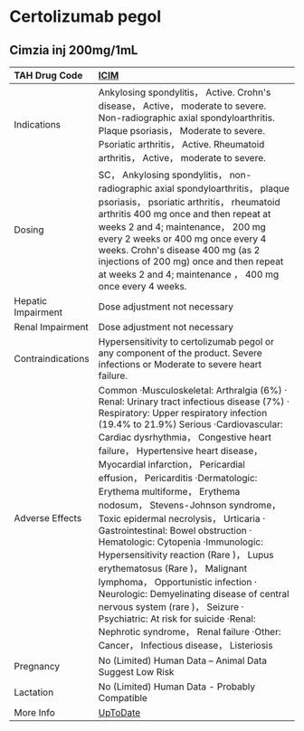 # Certolizumab pegol

## Cimzia inj 200mg/1mL

| TAH Drug Code      | [ICIM](https://www.tahsda.org.tw/drugs/hissearch.php?drug_code=ICIM)                                                                                                                                                                                                                                                                                                                                                                                                                                                                                                                                                                                                                                                                                                                                                                                   |
|:-------------------|:-------------------------------------------------------------------------------------------------------------------------------------------------------------------------------------------------------------------------------------------------------------------------------------------------------------------------------------------------------------------------------------------------------------------------------------------------------------------------------------------------------------------------------------------------------------------------------------------------------------------------------------------------------------------------------------------------------------------------------------------------------------------------------------------------------------------------------------------------------|
| Indications        | Ankylosing spondylitis， Active. Crohn's disease， Active， moderate to severe. Non-radiographic axial spondyloarthritis. Plaque psoriasis， Moderate to severe. Psoriatic arthritis， Active. Rheumatoid arthritis， Active， moderate to severe.                                                                                                                                                                                                                                                                                                                                                                                                                                                                                                                                                                                                     |
| Dosing             | SC， Ankylosing spondylitis， non-radiographic axial spondyloarthritis， plaque psoriasis， psoriatic arthritis， rheumatoid arthritis 400 mg once and then repeat at weeks 2 and 4; maintenance， 200 mg every 2 weeks or 400 mg once every 4 weeks. Crohn's disease 400 mg (as 2 injections of 200 mg) once and then repeat at weeks 2 and 4; maintenance ， 400 mg once every 4 weeks.                                                                                                                                                                                                                                                                                                                                                                                                                                                              |
| Hepatic Impairment | Dose adjustment not necessary                                                                                                                                                                                                                                                                                                                                                                                                                                                                                                                                                                                                                                                                                                                                                                                                                          |
| Renal Impairment   | Dose adjustment not necessary                                                                                                                                                                                                                                                                                                                                                                                                                                                                                                                                                                                                                                                                                                                                                                                                                          |
| Contraindications  | Hypersensitivity to certolizumab pegol or any component of the product. Severe infections or Moderate to severe heart failure.                                                                                                                                                                                                                                                                                                                                                                                                                                                                                                                                                                                                                                                                                                                         |
| Adverse Effects    | Common ‧Musculoskeletal: Arthralgia (6%) ‧Renal: Urinary tract infectious disease (7%) ‧Respiratory: Upper respiratory infection (19.4% to 21.9%) Serious ‧Cardiovascular: Cardiac dysrhythmia， Congestive heart failure， Hypertensive heart disease， Myocardial infarction， Pericardial effusion， Pericarditis ‧Dermatologic: Erythema multiforme， Erythema nodosum， Stevens-Johnson syndrome， Toxic epidermal necrolysis， Urticaria ‧Gastrointestinal: Bowel obstruction ‧Hematologic: Cytopenia ‧Immunologic: Hypersensitivity reaction (Rare )， Lupus erythematosus (Rare )， Malignant lymphoma， Opportunistic infection ‧Neurologic: Demyelinating disease of central nervous system (rare )， Seizure ‧Psychiatric: At risk for suicide ‧Renal: Nephrotic syndrome， Renal failure ‧Other: Cancer， Infectious disease， Listeriosis |
| Pregnancy          | No (Limited) Human Data – Animal Data Suggest Low Risk                                                                                                                                                                                                                                                                                                                                                                                                                                                                                                                                                                                                                                                                                                                                                                                                 |
| Lactation          | No (Limited) Human Data - Probably Compatible                                                                                                                                                                                                                                                                                                                                                                                                                                                                                                                                                                                                                                                                                                                                                                                                          |
| More Info          | [UpToDate](https://www.uptodate.com/contents/certolizumab-pegol-drug-information)                                                                                                                                                                                                                                                                                                                                                                                                                                                                                                                                                                                                                                                                                                                                                                      |

